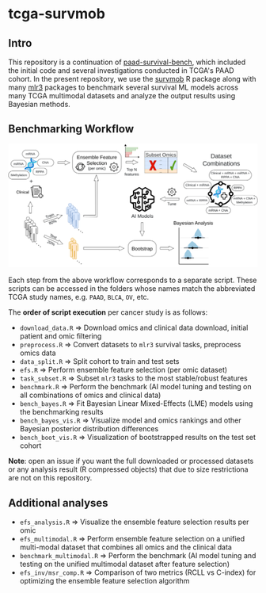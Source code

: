 # tcga-survmob

## Intro

This repository is a continuation of [paad-survival-bench](https://github.com/bblodfon/paad-survival-bench), which included the initial code and several investigations conducted in TCGA's PAAD cohort.
In the present repository, we use the [survmob](https://github.com/bblodfon/survmob) R package along with many [mlr3](https://github.com/mlr-org) packages to benchmark several survival ML models across many TCGA multimodal datasets and analyze the output results using Bayesian methods.

## Benchmarking Workflow

![](bench_workflow.png)

Each step from the above workflow corresponds to a separate script.
These scripts can be accessed in the folders whose names match the abbreviated TCGA study names, e.g. `PAAD`, `BLCA`, `OV`, etc.

The **order of script execution** per cancer study is as follows:

- `download_data.R` => Download omics and clinical data download, initial patient and omic filtering
- `preprocess.R` => Convert datasets to `mlr3` survival tasks, preprocess omics data
- `data_split.R` => Split cohort to train and test sets
- `efs.R` => Perform ensemble feature selection (per omic dataset)
- `task_subset.R` => Subset `mlr3` tasks to the most stable/robust features
- `benchmark.R` => Perform the benchmark (AI model tuning and testing on all combinations of omics and clinical data)
- `bench_bayes.R` => Fit Bayesian Linear Mixed-Effects (LME) models using the benchmarking results
- `bench_bayes_vis.R` => Visualize model and omics rankings and other Bayesian posterior distribution differences
- `bench_boot_vis.R` => Visualization of bootstrapped results on the test set cohort

**Note**: open an issue if you want the full downloaded or processed datasets or any analysis result (R compressed objects) that due to size restrictiona are not on this repository.

## Additional analyses

- `efs_analysis.R` => Visualize the ensemble feature selection results per omic
- `efs_multimodal.R` => Perform ensemble feature selection on a unified multi-modal dataset that combines all omics and the clinical data
- `benchmark_multimodal.R` => Perform the benchmark (AI model tuning and testing on the unified multimodal dataset after feature selection)
- `efs_inv/msr_comp.R` => Comparison of two metrics (RCLL vs C-index) for optimizing the ensemble feature selection algorithm
